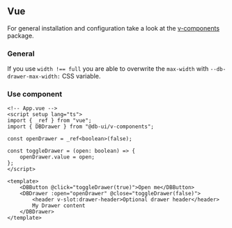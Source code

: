 ## Vue

For general installation and configuration take a look at the [v-components](https://www.npmjs.com/package/@db-ui/v-components) package.

### General

If you use `width !== full` you are able to overwrite the `max-width` with `--db-drawer-max-width:` CSS variable.

### Use component

```vue App.vue
<!-- App.vue -->
<script setup lang="ts">
import { _ref } from "vue";
import { DBDrawer } from "@db-ui/v-components";

const openDrawer = _ref<boolean>(false);

const toggleDrawer = (open: boolean) => {
	openDrawer.value = open;
};
</script>

<template>
	<DBButton @click="toggleDrawer(true)">Open me</DBButton>
	<DBDrawer :open="openDrawer" @close="toggleDrawer(false)">
		<header v-slot:drawer-header>Optional drawer header</header>
		My Drawer content
	</DBDrawer>
</template>
```
